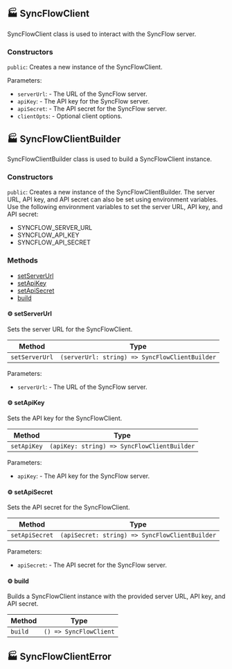 ## :factory: SyncFlowClient

SyncFlowClient class is used to interact with the SyncFlow server.

### Constructors

`public`: Creates a new instance of the SyncFlowClient.

Parameters:

* `serverUrl`: - The URL of the SyncFlow server.
* `apiKey`: - The API key for the SyncFlow server.
* `apiSecret`: - The API secret for the SyncFlow server.
* `clientOpts`: - Optional client options.


## :factory: SyncFlowClientBuilder

SyncFlowClientBuilder class is used to build a SyncFlowClient instance.

### Constructors

`public`: Creates a new instance of the SyncFlowClientBuilder. 
The server URL, API key, and API secret can also be set using environment variables.
Use the following environment variables to set the server URL, API key, and API secret:
- SYNCFLOW_SERVER_URL
- SYNCFLOW_API_KEY
- SYNCFLOW_API_SECRET



### Methods

- [setServerUrl](#gear-setserverurl)
- [setApiKey](#gear-setapikey)
- [setApiSecret](#gear-setapisecret)
- [build](#gear-build)

#### :gear: setServerUrl

Sets the server URL for the SyncFlowClient.

| Method | Type |
| ---------- | ---------- |
| `setServerUrl` | `(serverUrl: string) => SyncFlowClientBuilder` |

Parameters:

* `serverUrl`: - The URL of the SyncFlow server.


#### :gear: setApiKey

Sets the API key for the SyncFlowClient.

| Method | Type |
| ---------- | ---------- |
| `setApiKey` | `(apiKey: string) => SyncFlowClientBuilder` |

Parameters:

* `apiKey`: - The API key for the SyncFlow server.


#### :gear: setApiSecret

Sets the API secret for the SyncFlowClient.

| Method | Type |
| ---------- | ---------- |
| `setApiSecret` | `(apiSecret: string) => SyncFlowClientBuilder` |

Parameters:

* `apiSecret`: - The API secret for the SyncFlow server.


#### :gear: build

Builds a SyncFlowClient instance with the provided server URL, API key, and API secret.

| Method | Type |
| ---------- | ---------- |
| `build` | `() => SyncFlowClient` |


## :factory: SyncFlowClientError
